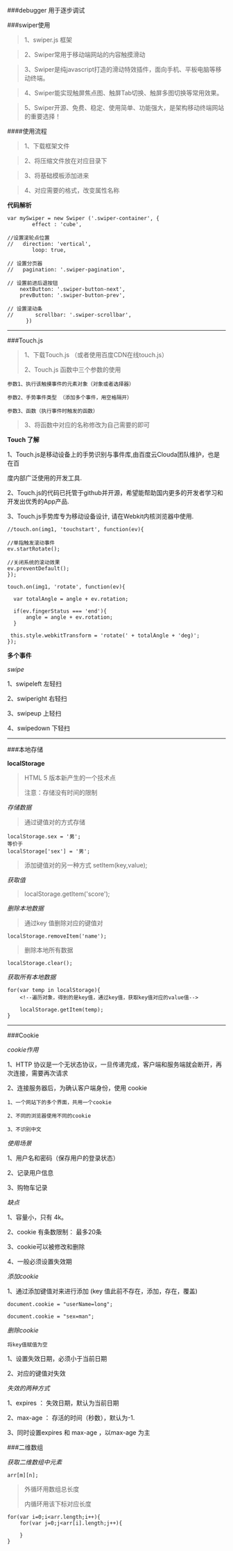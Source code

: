 ###debugger 用于逐步调试

###swiper使用

>1、swiper.js 框架

>2、Swiper常用于移动端网站的内容触摸滑动

>3、Swiper是纯javascript打造的滑动特效插件，面向手机、平板电脑等移动终端。

>4、Swiper能实现触屏焦点图、触屏Tab切换、触屏多图切换等常用效果。

>5、Swiper开源、免费、稳定、使用简单、功能强大，是架构移动终端网站的重要选择！


####使用流程

>1、下载框架文件

>2、将压缩文件放在对应目录下

>3、将基础模板添加进来

>4、对应需要的格式，改变属性名称

**代码解析**

    var mySwiper = new Swiper ('.swiper-container', {
		  	effect : 'cube',
		  
	//设置滚轮点位置
	//	 direction: 'vertical',
		    loop: true,
		    
	// 设置分页器
	//	 pagination: '.swiper-pagination',
		    
	// 设置前进后退按钮
	    nextButton: '.swiper-button-next',
	    prevButton: '.swiper-button-prev',
		    
	// 设置滚动条
	//		 scrollbar: '.swiper-scrollbar',
		  })
	
***
	
###Touch.js

>1、下载Touch.js （或者使用百度CDN在线touch.js）
>
>2、Touch.js 函数中三个参数的使用
	
	参数1、执行该触摸事件的元素对象（对象或者选择器）
	
	参数2、手势事件类型 （添加多个事件，用空格隔开）
	
	参数3、函数（执行事件时触发的函数）
	
>3、将函数中对应的名称修改为自己需要的即可


**Touch 了解**

1、Touch.js是移动设备上的手势识别与事件库,由百度云Clouda团队维护，也是在百

度内部广泛使用的开发工具.
	
2、Touch.js的代码已托管于github并开源，希望能帮助国内更多的开发者学习和开发出优秀的App产品.
	
3、Touch.js手势库专为移动设备设计, 请在Webkit内核浏览器中使用.
	
	
	//touch.on(img1, 'touchstart', function(ev){
	
	//单指触发滚动事件
  	ev.startRotate();
  	
  	//关闭系统的滚动效果
  	ev.preventDefault();
  	});
	
	touch.on(img1, 'rotate', function(ev){
	
	  var totalAngle = angle + ev.rotation;
	  
	  if(ev.fingerStatus === 'end'){
	      angle = angle + ev.rotation;
	  }
	  
	 this.style.webkitTransform = 'rotate(' + totalAngle + 'deg)';
	});
	
**多个事件**

*swipe*

1、swipeleft 左轻扫

2、swiperight 右轻扫

3、swipeup   上轻扫

4、swipedown 下轻扫
	
***

###本地存储

**localStorage**

>HTML 5 版本新产生的一个技术点	
>
>注意：存储没有时间的限制

*存储数据*

>通过键值对的方式存储
	
	localStorage.sex = '男';
	等价于
	localStorage['sex'] = '男';
	
>添加键值对的另一种方式
>	setItem(key,value);

*获取值*

>localStorage.getItem('score');

*删除本地数据*

>通过key 值删除对应的键值对

	localStorage.removeItem('name');
	
>删除本地所有数据
	
	localStorage.clear();
	
*获取所有本地数据*

	for(var temp in localStorage){
		<!--遍历对象，得到的是key值，通过key值，获取key值对应的value值-->
		
		localStorage.getItem(temp);
	}

***

###Cookie

*cookie作用*

1、HTTP 协议是一个无状态协议，一旦传递完成，客户端和服务端就会断开，再次连接，需要再次请求

2、连接服务器后，为确认客户端身份，使用 cookie

	1、一个网站下的多个界面，共用一个cookie
	
	2、不同的浏览器使用不同的cookie
	
	3、不识别中文

*使用场景*

1、用户名和密码（保存用户的登录状态）

2、记录用户信息

3、购物车记录

*缺点*

1、容量小，只有 4k。

2、cookie 有条数限制： 最多20条

3、cookie可以被修改和删除

4、一般必须设置失效期

*添加cookie*

1、通过添加键值对来进行添加 (key 值此前不存在，添加，存在，覆盖)
	
	document.cookie = "userName=long";
	
	document.cookie = "sex=man";
	
*删除cookie*

	将key值赋值为空

1、设置失效日期，必须小于当前日期

2、对应的键值对失效
	

*失效的两种方式*

1、expires ： 失效日期，默认为当前日期

2、max-age ： 存活的时间（秒数），默认为-1.

3、同时设置expires 和 max-age ，以max-age 为主


###二维数组

*获取二维数组中元素*

	arr[m][n];
	
>外循环用数组总长度
>
>内循环用该下标对应长度

	for(var i=0;i<arr.length;i++){
		for(var j=0;j<arr[i].length;j++){
			
		}
	}

  
